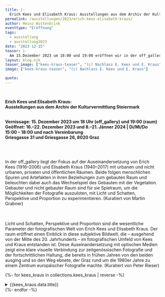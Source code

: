 ```yaml
---
title: |-
  Erich Kees und Elisabeth Kraus: Ausstellungen aus dem Archiv der Kulturvermittlung Steiermark
permalink: /ausstellungen/2023/erich-kees-elisabeth-kraus/
author: Heinz Wittenbrink
eventtype: "Eröffnung"
tags:
  - ausstellung
  - ausstellung2023
date: "2023-12-15"
teaser: |-
  Am 15.Dezember 2023 um 18:00 und 19:00 eröffnen wir in der off_gallery und im raum (Griesgasse 26) zwei Ausstellungen zu Erich Kees und Elisabeth Kraus.
layout: blog.njk
teaser_image: ["kees-kraus-teaser", "(c) Nachlass E. Kees und E. Kraus"]
image: ["kees-kraus-teaser", "(c) Nachlass E. Kees und E. Kraus"]

quote:
---
```


</br>

**Erich Kees und Elisabeth Kraus:**
</br>
**Ausstellungen aus dem Archiv der Kulturvermittlung Steiermark**
</br>
</br>

**Vernissage: 15. Dezember 2023 um 18 Uhr (off_gallery) und 19:00 (raum)**
</br>
**Geöffnet: 16.–22. Dezember 2023 und 8.–21. Jänner 2024 | Di/Mi/Do 15:00 – 18:00 und nach Vereinbarung**
</br>
**Griesgasse 31 und Griesgasse 26, 8020 Graz**


</br>
</br>

In der off_gallery liegt der Fokus auf der Auseinandersetzung von Erich Kees
(1916–2006) und Elisabeth Kraus (1940–2017) mit urbanen und nicht urbanen, privaten und öffentlichen Räumen. Beide folgen menschlichen Spuren und Artefakten in ihren Beziehungen zum gebauten Raum und beleuchten dabei auch das Wechselspiel des Gebauten mit der Vegetation. Gebauter und nicht gebauter Raum sind für sie Spielraum, um die Möglichkeiten der Fotografie auszuloten, mit Licht und Schatten, Perspektive und Proportion zu experimentieren. (Kuratiert von Martin Grabner)

</br>
</br>
Licht und Schatten, Perspektive und Proportion sind die wesentliche Parameter
der fotografischen Welt von Erich Kees und Elisabeth Kraus. Der raum eröffnet einen Einblick in diese subjektive Bildwelt, die – ausgehend von der Mitte des 20. Jahrhunderts – im fotografischen Umfeld von Kees und Kraus entstanden ist. Diese Auseinandersetzung mit optischen Medien zeigt eine klare visuelle Verbindung zur zeitgenössischen Fotografie und der fortschrittlichen Haltung, die bereits in frühen Jahren von den beiden ausging und so den Weg ebnete,
der Graz rund um die 1980er Jahre zu einem Zentrum europäischer Fotografie
machte. (Kuratiert von Peter Rieser)


  
{%- for kees_kraus in collections.kees_kraus | reverse -%}
<section id="{{festland.data.id}}" class="ausstellungs_details">
<details>
<summary>{{kees_kraus.data.title}}</summary>
{{kees_kraus.content}}
</details>
</section>
{%- endfor -%}
